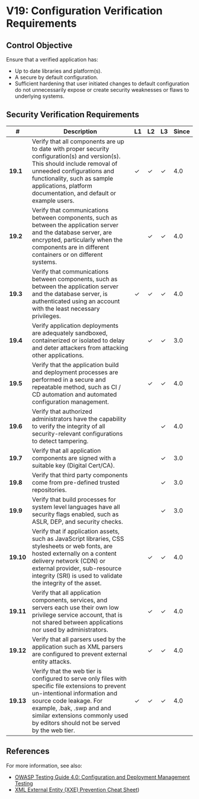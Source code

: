 # V19: Configuration Verification Requirements

## Control Objective

Ensure that a verified application has:

* Up to date libraries and platform(s).
* A secure by default configuration.
* Sufficient hardening that user initiated changes to default configuration do not unnecessarily expose or create security weaknesses or flaws to underlying systems.

## Security Verification Requirements

| # | Description | L1 | L2 | L3 | Since |
| --- | --- | --- | --- | -- | -- |
| **19.1** | Verify that all components are up to date with proper security configuration(s) and version(s). This should include removal of unneeded configurations and functionality, such as sample applications, platform documentation, and default or example users.  | ✓ | ✓ | ✓ | 4.0 |
| **19.2** | Verify that communications between components, such as between the application server and the database server, are encrypted, particularly when the components are in different containers or on different systems. |  | ✓ | ✓ | 4.0 |
| **19.3** | Verify that communications between components, such as between the application server and the database server, is authenticated using an account with the least necessary privileges. | ✓   | ✓ | ✓ | 4.0 |
| **19.4** | Verify application deployments are adequately sandboxed, containerized or isolated to delay and deter attackers from attacking other applications. |  | ✓ | ✓ | 3.0 |
| **19.5** | Verify that the application build and deployment processes are performed in a secure and repeatable method, such as CI / CD automation and automated configuration management.  |  | ✓ | ✓ | 4.0 |
| **19.6** | Verify that authorized administrators have the capability to verify the integrity of all security-relevant configurations to detect tampering.  |  |  | ✓ | 4.0 |
| **19.7** | Verify that all application components are signed with a suitable key (Digital Cert/CA). |  |  | ✓ | 3.0 |
| **19.8** | Verify that third party components come from pre-defined trusted repositories. |  |  | ✓ | 3.0 |
| **19.9** | Verify that build processes for system level languages have all security flags enabled, such as ASLR, DEP, and security checks.  |  |  | ✓ | 3.0 |
| **19.10** | Verify that if application assets, such as JavaScript libraries, CSS stylesheets or web fonts, are hosted externally on a content delivery network (CDN) or external provider, sub-resource integrity (SRI) is used to validate the integrity of the asset. |  | ✓ | ✓ | 4.0 |
| **19.11** | Verify that all application components, services, and servers each use their own low privilege service account, that is not shared between applications nor used by administrators.  |  | ✓ | ✓ | 4.0 |
| **19.12** | Verify that all parsers used by the application such as XML parsers are configured to prevent external entity attacks.  |  | ✓ | ✓ | 4.0 |
| **19.13** | Verify that the web tier is configured to serve only files with specific file extensions to prevent un-intentional information and source code leakage. For example, .bak, .swp and and similar extensions commonly used by editors should not be served by the web tier. | ✓ | ✓ | ✓ | 4.0 |

## References

For more information, see also:

* [OWASP Testing Guide 4.0: Configuration and Deployment Management Testing](https://www.owasp.org/index.php/Testing_for_configuration_management)
* [XML External Entity (XXE) Prevention Cheat Sheet](https://www.owasp.org/index.php/XML_External_Entity_(XXE)_Prevention_Cheat_Sheet))
